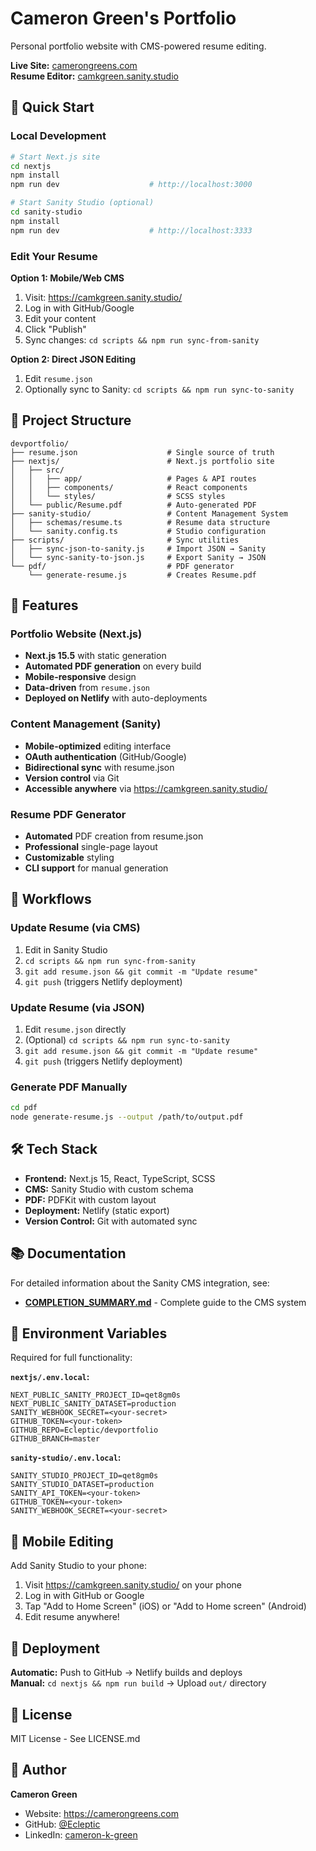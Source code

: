 # Cameron Green's Portfolio

Personal portfolio website with CMS-powered resume editing.

**Live Site:** [camerongreens.com](https://camerongreens.com)  
**Resume Editor:** [camkgreen.sanity.studio](https://camkgreen.sanity.studio)

## 🚀 Quick Start

### Local Development
```bash
# Start Next.js site
cd nextjs
npm install
npm run dev                    # http://localhost:3000

# Start Sanity Studio (optional)
cd sanity-studio
npm install
npm run dev                    # http://localhost:3333
```

### Edit Your Resume
**Option 1: Mobile/Web CMS**
1. Visit: https://camkgreen.sanity.studio/
2. Log in with GitHub/Google
3. Edit your content
4. Click "Publish"
5. Sync changes: `cd scripts && npm run sync-from-sanity`

**Option 2: Direct JSON Editing**
1. Edit `resume.json`
2. Optionally sync to Sanity: `cd scripts && npm run sync-to-sanity`

## 📂 Project Structure

```
devportfolio/
├── resume.json                    # Single source of truth
├── nextjs/                        # Next.js portfolio site
│   ├── src/
│   │   ├── app/                   # Pages & API routes
│   │   ├── components/            # React components
│   │   └── styles/                # SCSS styles
│   └── public/Resume.pdf          # Auto-generated PDF
├── sanity-studio/                 # Content Management System
│   ├── schemas/resume.ts          # Resume data structure
│   └── sanity.config.ts           # Studio configuration
├── scripts/                       # Sync utilities
│   ├── sync-json-to-sanity.js     # Import JSON → Sanity
│   └── sync-sanity-to-json.js     # Export Sanity → JSON
└── pdf/                           # PDF generator
    └── generate-resume.js         # Creates Resume.pdf
```

## 🎨 Features

### Portfolio Website (Next.js)
- **Next.js 15.5** with static generation
- **Automated PDF generation** on every build
- **Mobile-responsive** design
- **Data-driven** from `resume.json`
- **Deployed on Netlify** with auto-deployments

### Content Management (Sanity)
- **Mobile-optimized** editing interface
- **OAuth authentication** (GitHub/Google)
- **Bidirectional sync** with resume.json
- **Version control** via Git
- **Accessible anywhere** via https://camkgreen.sanity.studio/

### Resume PDF Generator
- **Automated** PDF creation from resume.json
- **Professional** single-page layout
- **Customizable** styling
- **CLI support** for manual generation

## 🔄 Workflows

### Update Resume (via CMS)
1. Edit in Sanity Studio
2. `cd scripts && npm run sync-from-sanity`
3. `git add resume.json && git commit -m "Update resume"`
4. `git push` (triggers Netlify deployment)

### Update Resume (via JSON)
1. Edit `resume.json` directly
2. (Optional) `cd scripts && npm run sync-to-sanity`
3. `git add resume.json && git commit -m "Update resume"`
4. `git push` (triggers Netlify deployment)

### Generate PDF Manually
```bash
cd pdf
node generate-resume.js --output /path/to/output.pdf
```

## 🛠️ Tech Stack

- **Frontend:** Next.js 15, React, TypeScript, SCSS
- **CMS:** Sanity Studio with custom schema
- **PDF:** PDFKit with custom layout
- **Deployment:** Netlify (static export)
- **Version Control:** Git with automated sync

## 📚 Documentation

For detailed information about the Sanity CMS integration, see:
- **[COMPLETION_SUMMARY.md](./COMPLETION_SUMMARY.md)** - Complete guide to the CMS system

## 🔐 Environment Variables

Required for full functionality:

**`nextjs/.env.local`:**
```env
NEXT_PUBLIC_SANITY_PROJECT_ID=qet8gm0s
NEXT_PUBLIC_SANITY_DATASET=production
SANITY_WEBHOOK_SECRET=<your-secret>
GITHUB_TOKEN=<your-token>
GITHUB_REPO=Ecleptic/devportfolio
GITHUB_BRANCH=master
```

**`sanity-studio/.env.local`:**
```env
SANITY_STUDIO_PROJECT_ID=qet8gm0s
SANITY_STUDIO_DATASET=production
SANITY_API_TOKEN=<your-token>
GITHUB_TOKEN=<your-token>
SANITY_WEBHOOK_SECRET=<your-secret>
```

## 📱 Mobile Editing

Add Sanity Studio to your phone:
1. Visit https://camkgreen.sanity.studio/ on your phone
2. Log in with GitHub or Google
3. Tap "Add to Home Screen" (iOS) or "Add to Home screen" (Android)
4. Edit resume anywhere!

## 🚢 Deployment

**Automatic:** Push to GitHub → Netlify builds and deploys  
**Manual:** `cd nextjs && npm run build` → Upload `out/` directory

## 📄 License

MIT License - See LICENSE.md

## 👤 Author

**Cameron Green**
- Website: https://camerongreens.com
- GitHub: [@Ecleptic](https://github.com/Ecleptic)
- LinkedIn: [cameron-k-green](https://www.linkedin.com/in/cameron-k-green/)
